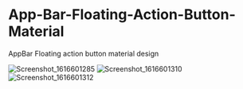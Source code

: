 # App-Bar-Floating-Action-Button-Material
AppBar Floating action button material design 

![Screenshot_1616601285](https://user-images.githubusercontent.com/43721185/112343129-e1d8c500-8cd3-11eb-82fe-ee0338d61135.png)
![Screenshot_1616601310](https://user-images.githubusercontent.com/43721185/112343133-e2715b80-8cd3-11eb-8948-3b3f8467d663.png)
![Screenshot_1616601312](https://user-images.githubusercontent.com/43721185/112343136-e2715b80-8cd3-11eb-9309-5d8d38ecdde1.png)
